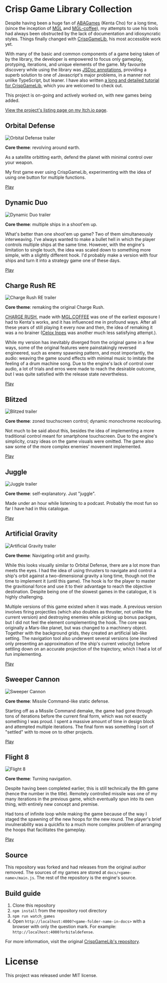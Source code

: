 # Crisp Game Library Collection

Despite having been a huge fan of [ABAGames](https://twitter.com/abagames) (Kenta Cho) for a long time, (since the inception of [MGL](https://github.com/abagames/mgl) and [MGL-coffee](https://github.com/abagames/mgl.coffee)), my attempts to use his tools had always been obstructed by the lack of documentation and idiosyncratic styles. Things finally changed with [CrispGameLib](https://github.com/abagames/crisp-game-lib), his most accessible work yet.

With many of the basic and common components of a game being taken of by the library, the developer is empowered to focus only gameplay, protyping, iterations, and unique elements of the game. My favourite discovery while using the library was [JSDoc annotations](https://www.typescriptlang.org/docs/handbook/jsdoc-supported-types.html), providing a superb solution to one of Javascript's major problems, in a manner not unlike TypeScript, but leaner. I have also written [a long and detailed tutorial for CrispGameLib](https://github.com/JunoNgx/crisp-game-lib-tutorial), which you are welcomed to check out.

This project is on-going and actively worked on, with new games being added.

[View the project's listing page on my Itch.io page](https://junongx.itch.io/crisp-webgame-collection).
## Orbital Defense

![Orbital Defense trailer](/docs/orbitaldefense/trailer.gif)

**Core theme**: revolving around earth.

As a satellite orbitting earth, defend the planet with minimal control over your weapon.

My first game ever using CrispGameLib, experimenting with the idea of using one button for multiple functions.

[Play](https://junongx.github.io/crips-game-lib-collection/?orbitaldefense)

## Dynamic Duo

![Dynamic Duo trailer](docs/dynamicduo/trailer.gif)

**Core theme**: multiple ships in a shoot'em up.

What's better than one shoot'em up game? Two of them simultaneously interweaving. I've always wanted to make a bullet hell in which the player controls multiple ships at the same time. However, with the engine's limitation to single touch, the idea was scaled down to something more simple, with a slightly different hook. I'd probably make a version with four ships and turn it into a strategy game one of these days.

[Play](https://junongx.github.io/crips-game-lib-collection/?dynamicduo)

## Charge Rush RE

![Charge Rush RE trailer](docs/chargerushre/trailer.gif)

**Core theme**: remaking the original Charge Rush.

[CHARGE RUSH](http://abagames.sakura.ne.jp/html5/cr/), made with [MGL.COFFEE](https://github.com/abagames/mgl.coffee) was one of the earliest exposure I had to Kenta's works, and it has influenced me in profound ways. After all these years of still playing it every now and then, the idea of remaking it was a no brainer ([Celox Inpes](https://github.com/JunoNgx/celox-inpes) was another much less satisfying attempt.).

While my version has inevitably diverged from the original game in a few ways, some of the original features were painstakingly reversed engineered, such as enemy spawning pattern, and most importantly, the audio: weaving the game sound effects with minimal music to imitate the feeling of a drum machine song. Due to the engine's lack of control over audio, a lot of trials and erros were made to reach the desirable outcome, but I was quite satisfied with the release state nevertheless.

[Play](https://junongx.github.io/crips-game-lib-collection/?chargerushre)

## Blitzed

![Blitzed trailer](docs/blitzed/trailer.gif)

**Core theme**: zoned touchscreen control; dynamic monochrome recolouring.

Not much to be said about this, besides the idea of implementing a more traditional control meant for smartphone touchscreen. Due to the engine's simplicity, crazy ideas on the game visuals were omitted. The game also saw some of the more complex enemies' movement implemented.

[Play](https://junongx.github.io/crips-game-lib-collection/?blitzed)

## Juggle

![Juggle trailer](docs/juggle/trailer.gif)

**Core theme**: self-explanatory. Just "juggle".

Made under an hour while listening to a podcast. Probably the most fun so far I have had in this catalogue.

[Play](https://junongx.github.io/crips-game-lib-collection/?juggle)
## Artificial Gravity

![Artificial Gravity trailer](docs/artificialgravity/trailer3.gif)

**Core theme**: Navigating orbit and gravity.

While this looks visually similar to Orbital Defense, there are a lot more than meets the eyes. I had the idea of using thrusters to navigate and control a ship's orbit against a two-dimensional gravity a long time, though not the time to implement it (until this game). The hook is for the player to master the gravitional force and use it to their advantage to reach the objective destination. Despite being one of the slowest games in the catalogue, it is highly challenging.

Multiple versions of this game existed when it was made. A previous version involves firing projectiles (which also doubles as thruster, not unlike the current version) and destroying enemies while picking up bonus packges, but I did not feel the element complementing the hook. The core was originally a Mars-like planet, but was changed to a machinery object. Together with the background grids, they created an artificial lab-like setting. The navigation tool also underwent several versions (one involved only presenting an approximation of the ship's current velocity) before settling down on an accurate projection of the trajectory, which I had a lot of fun implementing.

[Play](https://junongx.github.io/crips-game-lib-collection/?artificialgravity)

## Sweeper Cannon

![Sweeper Cannon](docs/sweepercannon/trailer.gif)

**Core theme**: Missile Command-like static defense.

Starting off as a Missile Command demake, the game had gone through tons of iterations before the current final form, which was not exactly something I was proud. I spent a massive amount of time in design block and attempted multiple iterations. The final form was something I sort of "settled" with to move on to other projects.

[Play](https://junongx.github.io/crips-game-lib-collection/?sweepercannon)

## Flight 8

![Flight 8](docs/flight8/trailer.gif)

**Core theme**: Turning navigation.

Despite having been completed earlier, this is still technically the 8th game (hence the number in the title). Remotely controlled missile was one of my many iterations in the previous game, which eventually spun into its own thing, with entirely new concept and premise.

Had tons of infinite loop while making the game because of the way I staged the spawning of the new hoops for the new round. The player's brief invulnerability was a quickfix to a much more complex problem of arranging the hoops that facilitates the gameplay.

[Play](https://junongx.github.io/crips-game-lib-collection/?flight8)

## Source

This repository was forked and had releases from the original author removed. The sources of my games are stored at `docs/<game-name>/main.js`. The rest of the repository is the engine's source.

## Build guide

1. Clone this repository
2. `npm install` from the repository root directory
3. `npm run watch_games`
4. Open `http://localhost:4000?<game-folder-name-in-docs>` with a browser with only the question mark. For example: `http://localhost:4000?orbitaldefense`.

For more information, visit the original [CrispGameLib's repository](https://github.com/abagames/crisp-game-lib).

# License

This project was released under MIT license.
